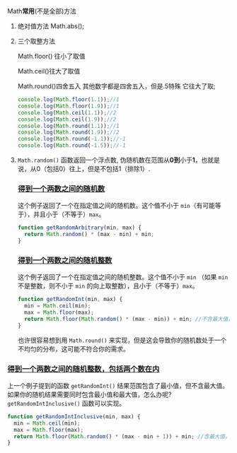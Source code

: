 Math**常用**(不是全部)方法

1. 绝对值方法 Math.abs();

2. 三个取整方法

   Math.floor() 往小了取值

   Math.ceil()往大了取值

   Math.round()四舍五入 其他数字都是四舍五入，但是.5特殊 它往大了取;

   ```javascript
   console.log(Math.floor(1.1));//1
   console.log(Math.floor(1.9));//1
   console.log(Math.ceil(1.1));//2
   console.log(Math.ceil(1.9));//2
   console.log(Math.round(1.1));//1
   console.log(Math.round(1.9));//2
   console.log(Math.round(-1.1));//-1
   console.log(Math.round(-1.5));//-1
   ```

3. `Math.random()` 函数返回一个浮点数,  伪随机数在范围从**0到**小于**1**，也就是说，从0（包括0）往上，但是不包括1（排除1）.

   ### [得到一个两数之间的随机数](https://developer.mozilla.org/zh-CN/docs/Web/JavaScript/Reference/Global_Objects/Math/random#得到一个两数之间的随机数)

   这个例子返回了一个在指定值之间的随机数。这个值不小于 `min`（有可能等于），并且小于（不等于）`max`。

   ```javascript
   function getRandomArbitrary(min, max) {
     return Math.random() * (max - min) + min;
   }
   ```

   ### [得到一个两数之间的随机整数](https://developer.mozilla.org/zh-CN/docs/Web/JavaScript/Reference/Global_Objects/Math/random#得到一个两数之间的随机整数)

   这个例子返回了一个在指定值之间的随机整数。这个值不小于 `min` （如果 `min` 不是整数，则不小于 `min` 的向上取整数），且小于（不等于）`max`。

   ```js
   function getRandomInt(min, max) {
     min = Math.ceil(min);
     max = Math.floor(max);
     return Math.floor(Math.random() * (max - min)) + min; //不含最大值，含最小值
   }
   ```

   也许很容易想到用 `Math.round()` 来实现，但是这会导致你的随机数处于一个不均匀的分布，这可能不符合你的需求。

### [得到一个两数之间的随机整数，包括两个数在内](https://developer.mozilla.org/zh-CN/docs/Web/JavaScript/Reference/Global_Objects/Math/random#得到一个两数之间的随机整数，包括两个数在内)

上一个例子提到的函数 `getRandomInt()` 结果范围包含了最小值，但不含最大值。如果你的随机结果需要同时包含最小值和最大值，怎么办呢? `getRandomIntInclusive()` 函数可以实现。

```js
function getRandomIntInclusive(min, max) {
  min = Math.ceil(min);
  max = Math.floor(max);
  return Math.floor(Math.random() * (max - min + 1)) + min; //含最大值，含最小值 
}
```

